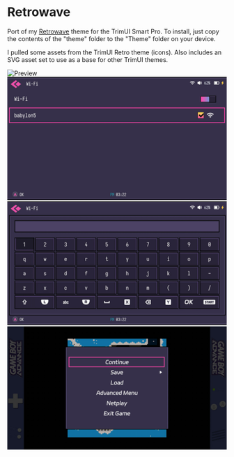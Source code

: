 # Retrowave
Port of my [Retrowave](https://github.com/godlyranchdressing/retrowave-theme) theme for the TrimUI Smart Pro. To install, just copy the contents of the "theme" folder to the "Theme" folder on your device.

I pulled some assets from the TrimUI Retro theme (icons). Also includes an SVG asset set to use as a base for other TrimUI themes.

![Preview](./preview.png)
![Preview](./1.jpg)
![Preview](./2.jpg)
![Preview](./3.jpg)